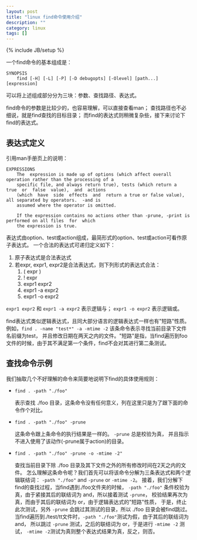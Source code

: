 ```yaml
---
layout: post
title: "linux find命令使用介绍"
description: ""
category: linux
tags: []
---
```

{% include JB/setup %}

一个find命令的基本组成是：

``` shell
SYNOPSIS
    find [-H] [-L] [-P] [-D debugopts] [-Olevel] [path...] [expression]
```

可以将上述组成部分分为三块：参数、查找路径、表达式。

find命令的参数是比较少的，也容易理解，可以直接查看man；
查找路径也不必细说，就是find查找的目标目录；
而find的表达式则稍微复杂些，接下来讨论下find的表达式。

## 表达式定义

引用man手册页上的说明：

``` shell
EXPRESSIONS
    The  expression is made up of options (which affect overall operation rather than the processing of a
    specific file, and always return true), tests (which return a  true  or  false  value),  and  actions
    (which  have  side  effects  and  return a true or false value), all separated by operators.  -and is
    assumed where the operator is omitted.

    If the expression contains no actions other than -prune, -print is performed on all files  for  which
    the expression is true.
```

表达式由option、test或action组成，最简形式的option、test或action可看作原子表达式。
一个合法的表达式可递归定义如下：

  1. 原子表达式是合法表达式
  2. 若expr, expr1, expr2是合法表达式，则下列形式的表达式合法：
     1. \( expr \)
     2. ! expr
     3. expr1 expr2
     4. expr1 -a expr2
     5. expr1 -o expr2

`expr1 expr2` 和 `expr1 -a expr2` 表示逻辑与；
`expr1 -o expr2` 表示逻辑或。

find表达式类似逻辑表达式，且同大部分语言的逻辑表达式一样也有"短路"性质。
例如，`find . -name "test*" -a -mtime -2` 该条命令表示寻找当前目录下文件名前缀为test，
并且修改日期在两天之内的文件。"短路"是指，当find遍历到foo文件的时候，由于其不满足第一个条件，find不会对其进行第二条测试。

## 查找命令示例

我们抽取几个不好理解的命令来简要地说明下find的具体使用规则：

  + `find . -path "./foo"`

     表示查找 ./foo 目录，这条命令没有任何意义，列在这里只是为了跟下面的命令作个对比。

  + `find . -path "./foo" -prune`

     这条命令跟上条命令的执行结果是一样的。 `-prune` 总是校验为真，
     并且指示不进入使用了该动作(-prune属于action)的目录。

  + `find . -path "./foo" -prune -o -mtime -2"`

     查找当前目录下除 ./foo 目录及其下文件之外的所有修改时间在2天之内的文件。
     怎么理解这条命令呢？我们首先可以将该命令分解为三条表达式和两个逻辑联结词：
     `-path "./foo"` and `-prune` or `-mtime -2`。
     接着，我们分解下find的查找过程，当find遇到./foo文件夹的时候，
     `-path "./foo"` 条件校验为真，由于紧接其后的联结词为 and，所以接着测试 `-prune`，
     校验结果再次为真，而由于其后的联结词为 or，由于逻辑表达式的"短路"性质，
     于是，终止此次测试，另外 `-prune` 会跳过其测试的目录，所以 ./foo 目录会被find跳过。
     当find遍历到./test/tt文件时，`-path "./foo"`测试为假，由于其后的联结词为 and，
     所以跳过 `-prune` 测试，之后的联结词为 or，于是进行 `-mtime -2` 测试，
     `-mtime -2`测试为真则整个表达式结果为真，反之，则否。

